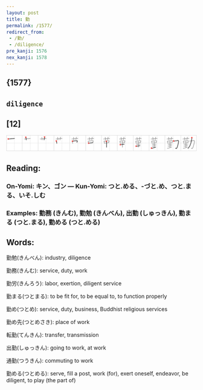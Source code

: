 ```yaml
---
layout: post
title: 勤
permalink: /1577/
redirect_from:
 - /勤/
 - /diligence/
pre_kanji: 1576
nex_kanji: 1578
---
```


## {1577}

## `diligence`

## [12]

<div class="stroke"><img src="../images/E58BA4.png" /></div>

## Reading:

### On-Yomi: キン、ゴン &mdash; Kun-Yomi: つと.める、-づと.め、つと.まる、いそ.しむ

### Examples: 勤務 (きんむ), 勤勉 (きんべん), 出勤 (しゅっきん), 勤まる (つと.まる), 勤める (つと.める)

## Words:

勤勉(きんべん): industry, diligence

勤務(きんむ): service, duty, work

勤労(きんろう): labor, exertion, diligent service

勤まる(つとまる): to be fit for, to be equal to, to function properly

勤め(つとめ): service, duty, business, Buddhist religious services

勤め先(つとめさき): place of work

転勤(てんきん): transfer, transmission

出勤(しゅっきん): going to work, at work

通勤(つうきん): commuting to work

勤める(つとめる): serve, fill a post, work (for), exert oneself, endeavor, be diligent, to play (the part of)
